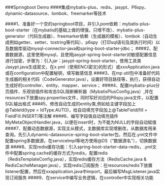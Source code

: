 ###Springboot Demo
####集成mybatis-plus、redis、jasypt、P6spy、dynamic-datasource、lombok、freemarker等技术

####1、准备好一个空的springboot项目，并引入pom依赖：mybatis-plus-boot-starter（在mybatis的基础上做的增强，只增不改）、mybatis-plus-generator（代码生成器）、freemarker依赖（生成器的模板）、lombok（自动生成例如getter、setter、tostring等代码）、p6spy（打印sql语句及其执行时间）以及数据库驱动mysql-connector-java和spring-boot-starter-jdbc；
####2、配置数据源，这里使用mysql，且使用jasypt-spring-boot-starter对敏感配置信息进行加密，步骤为：引入jar：jasypt-spring-boot-starter，使用工具类Jasypt.java生成密文，在x.yml（使用ENC(密文)的形式）或xxxApplication.java或在configuration中配置秘钥，填写敏感信息
####3、在mp util包中准备好代码生成器的相关代码（CodeGenerator.java），设置好项目路径等，执行，获得自动生成好的controller、entity、mapper、service；
####4、配置mybatis-plus分页插件、乐观锁插件和攻击SQL阻断解析器（MybatisPlusConfig.java）,并在resources下放置spy.properties文件，同时写好对应的P6spy.java文件，以配置SQL输出格式
####5、修改自动生成的entity类,例如给主键字段加上@TableId(type = IdType.AUTO)，给自动填充字段加上@TableField(fill = FieldFill.INSERT)等注解
####6、编写字段值自动填充插件MyMetaObjectHandler.java，以便在insert时，为不能为NULL的字段自动赋值
####7、配置动态数据源，实现主从模式，主数据库实现增删改，从数据库用来查询。先引入dynamic-datasource-spring-boot-starter包，然后在.yml文件中配置spring多数据源，在serviceImpl等地方使用@DS（“数据源名”），切换数据源
####8、实现redis缓存功能：引入spring-boot-starter-data-redis，.yml文件中配置spring.cache的缓存方式为redis，配置redis（RedisTemplateConfig.java），实现redis缓存方法（RedisCache.java & RedisCacheManager.java），实现redis订阅服务：在resources/redis下放置listener配置，然后在xxapplication.java中import，最后编写MsgListener.java实现订阅服务
####9、在service中编写业务逻辑，在controller中实现相关功能

